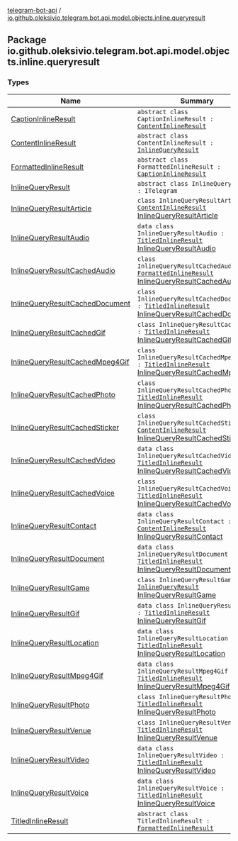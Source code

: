 [telegram-bot-api](../index.md) / [io.github.oleksivio.telegram.bot.api.model.objects.inline.queryresult](./index.md)

## Package io.github.oleksivio.telegram.bot.api.model.objects.inline.queryresult

### Types

| Name | Summary |
|---|---|
| [CaptionInlineResult](-caption-inline-result/index.md) | `abstract class CaptionInlineResult : `[`ContentInlineResult`](-content-inline-result/index.md) |
| [ContentInlineResult](-content-inline-result/index.md) | `abstract class ContentInlineResult : `[`InlineQueryResult`](-inline-query-result/index.md) |
| [FormattedInlineResult](-formatted-inline-result/index.md) | `abstract class FormattedInlineResult : `[`CaptionInlineResult`](-caption-inline-result/index.md) |
| [InlineQueryResult](-inline-query-result/index.md) | `abstract class InlineQueryResult : ITelegram` |
| [InlineQueryResultArticle](-inline-query-result-article/index.md) | `class InlineQueryResultArticle : `[`ContentInlineResult`](-content-inline-result/index.md)<br>[InlineQueryResultArticle](https://core.telegram.org/bots/api/#inlinequeryresultarticle) |
| [InlineQueryResultAudio](-inline-query-result-audio/index.md) | `data class InlineQueryResultAudio : `[`TitledInlineResult`](-titled-inline-result/index.md)<br>[InlineQueryResultAudio](https://core.telegram.org/bots/api/#inlinequeryresultaudio) |
| [InlineQueryResultCachedAudio](-inline-query-result-cached-audio/index.md) | `class InlineQueryResultCachedAudio : `[`FormattedInlineResult`](-formatted-inline-result/index.md)<br>[InlineQueryResultCachedAudio](https://core.telegram.org/bots/api/#inlinequeryresultcachedaudio) |
| [InlineQueryResultCachedDocument](-inline-query-result-cached-document/index.md) | `class InlineQueryResultCachedDocument : `[`TitledInlineResult`](-titled-inline-result/index.md)<br>[InlineQueryResultCachedDocument](https://core.telegram.org/bots/api/#inlinequeryresultcacheddocument) |
| [InlineQueryResultCachedGif](-inline-query-result-cached-gif/index.md) | `class InlineQueryResultCachedGif : `[`TitledInlineResult`](-titled-inline-result/index.md)<br>[InlineQueryResultCachedGif](https://core.telegram.org/bots/api/#inlinequeryresultcachedgif) |
| [InlineQueryResultCachedMpeg4Gif](-inline-query-result-cached-mpeg4-gif/index.md) | `class InlineQueryResultCachedMpeg4Gif : `[`TitledInlineResult`](-titled-inline-result/index.md)<br>[InlineQueryResultCachedMpeg4Gif](https://core.telegram.org/bots/api/#inlinequeryresultcachedmpeg4gif) |
| [InlineQueryResultCachedPhoto](-inline-query-result-cached-photo/index.md) | `class InlineQueryResultCachedPhoto : `[`TitledInlineResult`](-titled-inline-result/index.md)<br>[InlineQueryResultCachedPhoto](https://core.telegram.org/bots/api/#inlinequeryresultcachedphoto) |
| [InlineQueryResultCachedSticker](-inline-query-result-cached-sticker/index.md) | `class InlineQueryResultCachedSticker : `[`ContentInlineResult`](-content-inline-result/index.md)<br>[InlineQueryResultCachedSticker](https://core.telegram.org/bots/api/#inlinequeryresultcachedsticker) |
| [InlineQueryResultCachedVideo](-inline-query-result-cached-video/index.md) | `data class InlineQueryResultCachedVideo : `[`TitledInlineResult`](-titled-inline-result/index.md)<br>[InlineQueryResultCachedVideo](https://core.telegram.org/bots/api/#inlinequeryresultcachedvideo) |
| [InlineQueryResultCachedVoice](-inline-query-result-cached-voice/index.md) | `class InlineQueryResultCachedVoice : `[`TitledInlineResult`](-titled-inline-result/index.md)<br>[InlineQueryResultCachedVoice](https://core.telegram.org/bots/api/#inlinequeryresultcachedvoice) |
| [InlineQueryResultContact](-inline-query-result-contact/index.md) | `data class InlineQueryResultContact : `[`ContentInlineResult`](-content-inline-result/index.md)<br>[InlineQueryResultContact](https://core.telegram.org/bots/api/#inlinequeryresultcontact) |
| [InlineQueryResultDocument](-inline-query-result-document/index.md) | `data class InlineQueryResultDocument : `[`TitledInlineResult`](-titled-inline-result/index.md)<br>[InlineQueryResultDocument](https://core.telegram.org/bots/api/#inlinequeryresultdocument) |
| [InlineQueryResultGame](-inline-query-result-game/index.md) | `class InlineQueryResultGame : `[`InlineQueryResult`](-inline-query-result/index.md)<br>[InlineQueryResultGame](https://core.telegram.org/bots/api/#inlinequeryresultgame) |
| [InlineQueryResultGif](-inline-query-result-gif/index.md) | `data class InlineQueryResultGif : `[`TitledInlineResult`](-titled-inline-result/index.md)<br>[InlineQueryResultGif](https://core.telegram.org/bots/api/#inlinequeryresultgif) |
| [InlineQueryResultLocation](-inline-query-result-location/index.md) | `data class InlineQueryResultLocation : `[`TitledInlineResult`](-titled-inline-result/index.md)<br>[InlineQueryResultLocation](https://core.telegram.org/bots/api/#inlinequeryresultlocation) |
| [InlineQueryResultMpeg4Gif](-inline-query-result-mpeg4-gif/index.md) | `data class InlineQueryResultMpeg4Gif : `[`TitledInlineResult`](-titled-inline-result/index.md)<br>[InlineQueryResultMpeg4Gif](https://core.telegram.org/bots/api/#inlinequeryresultmpeg4gif) |
| [InlineQueryResultPhoto](-inline-query-result-photo/index.md) | `class InlineQueryResultPhoto : `[`TitledInlineResult`](-titled-inline-result/index.md)<br>[InlineQueryResultPhoto](https://core.telegram.org/bots/api/#inlinequeryresultphoto) |
| [InlineQueryResultVenue](-inline-query-result-venue/index.md) | `class InlineQueryResultVenue : `[`TitledInlineResult`](-titled-inline-result/index.md)<br>[InlineQueryResultVenue](https://core.telegram.org/bots/api/#inlinequeryresultvenue) |
| [InlineQueryResultVideo](-inline-query-result-video/index.md) | `data class InlineQueryResultVideo : `[`TitledInlineResult`](-titled-inline-result/index.md)<br>[InlineQueryResultVideo](https://core.telegram.org/bots/api/#inlinequeryresultvideo) |
| [InlineQueryResultVoice](-inline-query-result-voice/index.md) | `data class InlineQueryResultVoice : `[`TitledInlineResult`](-titled-inline-result/index.md)<br>[InlineQueryResultVoice](https://core.telegram.org/bots/api/#inlinequeryresultvoice) |
| [TitledInlineResult](-titled-inline-result/index.md) | `abstract class TitledInlineResult : `[`FormattedInlineResult`](-formatted-inline-result/index.md) |
